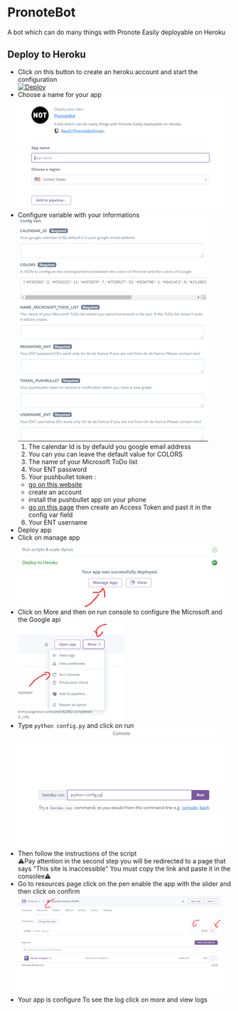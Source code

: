 # PronoteBot
A bot which can do many things with Pronote Easily deployable on Heroku

## Deploy to Heroku
* Click on this button to create an heroku account and start the configuration\
[![Deploy](https://www.herokucdn.com/deploy/button.svg)](https://heroku.com/deploy?template=https://github.com/Bapt5/PronoteBot/tree/main)
* Choose a name for your app\
![choose](./images/choose-name.png)
* Configure variable with your informations\
![config](./images/config-var.png)
  1. The calendar Id is by defauld you google email address
  2. You can you can leave the default value for COLORS
  3. The name of your Microsoft ToDo list
  4. Your ENT password
  5. Your pushbullet token :
    * [go on this website](https://www.pushbullet.com/)
    * create an account
    * install the pushbullet app on your phone
    * [go on this page](https://www.pushbullet.com/#settings) then create an Access Token and past it in the config var field
  6. Your ENT username
* Deploy app
* Click on manage app\
![manage](./images/manage-app.png)
* Click on More and then on run console to configure the Microsoft and the Google api\
![run](./images/run-console.png)
* Type ```python config.py``` and click on run\
![configpy](./images/configpy.png)
* Then follow the instructions of the script\
⚠Pay attention in the second step you will be redirected to a page that says "This site is inaccessible" You must copy the link and paste it in the consolee⚠
* Go to resources page click on the pen enable the app with the slider and then click on confirm\
![configpy](./images/active.png)
* Your app is configure To see the log click on more and view logs
